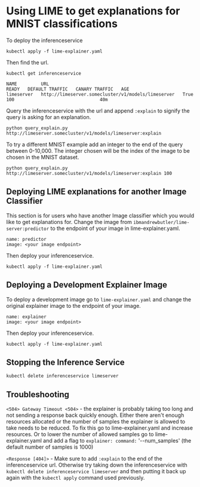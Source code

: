 # Using LIME to get explanations for MNIST classifications

To deploy the inferenceservice

`kubectl apply -f lime-explainer.yaml`

Then find the url.

`kubectl get inferenceservice`

```
NAME         URL                                                  READY   DEFAULT TRAFFIC   CANARY TRAFFIC   AGE
limeserver   http://limeserver.somecluster/v1/models/limeserver   True    100                                40m
```

Query the inferenceservice with the url and append `:explain` to signify the query is asking for an explanation.

```
python query_explain.py http://limeserver.somecluster/v1/models/limeserver:explain
```

To try a different MNIST example add an integer to the end of the query between 0-10,000. The integer chosen will be the index of the image to be chosen in the MNIST dataset.

```
python query_explain.py http://limeserver.somecluster/v1/models/limeserver:explain 100
```

## Deploying LIME explanations for another Image Classifier

This section is for users who have another Image classifier which you would like to get explanations for. Change the image from `ibmandrewbutler/lime-server:predictor` to the endpoint of your image in lime-explainer.yaml.

```
name: predictor
image: <your image endpoint>
```

Then deploy your inferenceservice.

`kubectl apply -f lime-explainer.yaml`

## Deploying a Development Explainer Image

To deploy a development image go to `lime-explainer.yaml` and change the original explainer image to the endpoint of your image.

```
name: explainer
image: <your image endpoint>
```

Then deploy your inferenceservice.

`kubectl apply -f lime-explainer.yaml`

## Stopping the Inference Service

`kubectl delete inferenceservice limeserver`

## Troubleshooting

`<504> Gateway Timeout <504>` - the explainer is probably taking too long and not sending a response back quickly enough. Either there aren't enough resources allocated or the number of samples the explainer is allowed to take needs to be reduced. To fix this go to lime-explainer.yaml and increase resources. Or to lower the number of allowed samples go to lime-explainer.yaml and add a flag to `explainer: command:` '--num_samples' (the default number of samples is 1000)


`<Response [404]>` - Make sure to add `:explain` to the end of the inferenceservice url. Otherwise try taking down the inferenceservice with `kubectl delete inferenceservice limeserver` and then putting it back up again with the `kubectl apply` command used previously.
